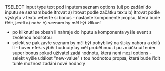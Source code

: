TSELECT
input type text
pod inputem
seznam options (ul)
po zadání do inputu se seznam bude ltrovat
a) ltrovat podle začátku textu
b) ltrovat podle výskytu v textu
vyberte si
bonus - nastavte komponentě propsu, která bude řídit, jestli a) nebo b)
seznam by měl být klikací
- po kliknutí se obsah li nahraje do inputu a komponenta vyšle event s zvolenou hodnotou
- selekt se pak zavře
seznam by měl být pohyblivý na šipky nahoru a dolů
li - hover efekt
výběr hodnoty by měl proběhnout i po zmáčknutí enter
super bonus
pokud uživatel zadá hodnotu, která není mezi options -
selekt vyšle událost “new-value” s tou hodnotou
propsa, která bude řídit tuhle možnost zadání nové hodnoty